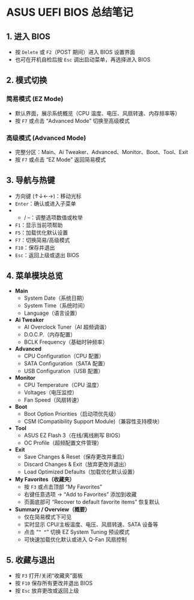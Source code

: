 # ASUS UEFI BIOS 总结笔记

## 1. 进入 BIOS

- 按 `Delete` 或 `F2`（POST 期间）进入 BIOS 设置界面
- 也可在开机自检后按 `Esc` 调出启动菜单，再选择进入 BIOS

## 2. 模式切换

### 简易模式 (EZ Mode)

- 默认界面，展示系统概览（CPU 温度、电压、风扇转速、内存频率等）
- 按 `F7` 或点击 “Advanced Mode” 切换至高级模式

### 高级模式 (Advanced Mode)

- 完整分区：Main、Ai Tweaker、Advanced、Monitor、Boot、Tool、Exit
- 按 `F7` 或点击 “EZ Mode” 返回简易模式

## 3. 导航与热键

- 方向键 (↑↓←→)：移动光标
- `Enter`：确认或进入子菜单
- - / –：调整选项数值或枚举
- `F1`：显示当前项帮助
- `F5`：加载优化默认设置
- `F7`：切换简易/高级模式
- `F10`：保存并退出
- `Esc`：返回上级或退出 BIOS

## 4. 菜单模块总览

- **Main**
  - System Date（系统日期）
  - System Time（系统时间）
  - Language（语言设置）
- **Ai Tweaker**
  - AI Overclock Tuner（AI 超频调谐）
  - D.O.C.P.（内存配置）
  - BCLK Frequency（基础时钟频率）
- **Advanced**
  - CPU Configuration（CPU 配置）
  - SATA Configuration（SATA 配置）
  - USB Configuration（USB 配置）
- **Monitor**
  - CPU Temperature（CPU 温度）
  - Voltages（电压监控）
  - Fan Speed（风扇转速）
- **Boot**
  - Boot Option Priorities（启动项优先级）
  - CSM (Compatibility Support Module)（兼容性支持模块）
- **Tool**
  - ASUS EZ Flash 3（在线/离线刷写 BIOS）
  - OC Profile（超频配置文件管理）
- **Exit**
  - Save Changes & Reset（保存更改并重启）
  - Discard Changes & Exit（放弃更改并退出）
  - Load Optimized Defaults（加载优化默认设置）
- **My Favorites（收藏夹）**
  - 按 `F3` 或点击顶部 “My Favorites”
  - 右键任意选项 → “Add to Favorites” 添加到收藏
  - 页面底部可 “Recover to default favorite items” 恢复默认
- **Summary / Overview（概要）**
  - 仅在简易模式下可见
  - 实时显示 CPU/主板温度、电压、风扇转速、SATA 设备等
  - 点击 “`” “`” 切换 EZ System Tuning 预设模式
  - 可快速加载优化默认或进入 Q-Fan 风扇控制

## 5. 收藏与退出

- 按 `F3` 打开/关闭“收藏夹”面板
- 按 `F10` 保存所有更改并退出 BIOS
- 按 `Esc` 放弃更改或返回上级
